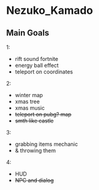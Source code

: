 # Nezuko_Kamado

## Main Goals

1:

- rift sound fortnite
- energy ball effect
- teleport on coordinates

2:

- winter map
- xmas tree
- xmas music
- ~~teleport on pubg? map~~
- ~~smth like castle~~

3:

- grabbing items mechanic
- & throwing them

4:

- HUD
- ~~NPC and dialog~~



